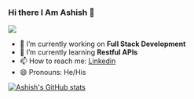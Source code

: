 ### Hi there I Am Ashish  👋
![](https://komarev.com/ghpvc/?username=Ashish-AI)

- 🔭 I’m currently working on **Full Stack Development**
- 🌱 I’m currently learning **Restful APIs**
- 📫 How to reach me: [Linkedin](https://www.linkedin.com/in/ashish-chaubey-934b1b190/)
- 😄 Pronouns: He/His

<!-- <img src="https://github-readme-stats.vercel.app/api?username=Ashish-AI&&show_icons=true&title_color=ffffff&icon_color=bb2acf&text_color=daf7dc&bg_color=151515"> -->
<!-- ![Ashish's GitHub stats](https://github-readme-stats.vercel.app/api?username=Ashish-AI&show_icons=true&theme=radical&show_icons=true?count_private=true) -->
[![Ashish's GitHub stats](https://github-readme-stats.vercel.app/api?username=Ashish-AI&count_private=true)](https://github.com/anuraghazra/github-readme-stats)



